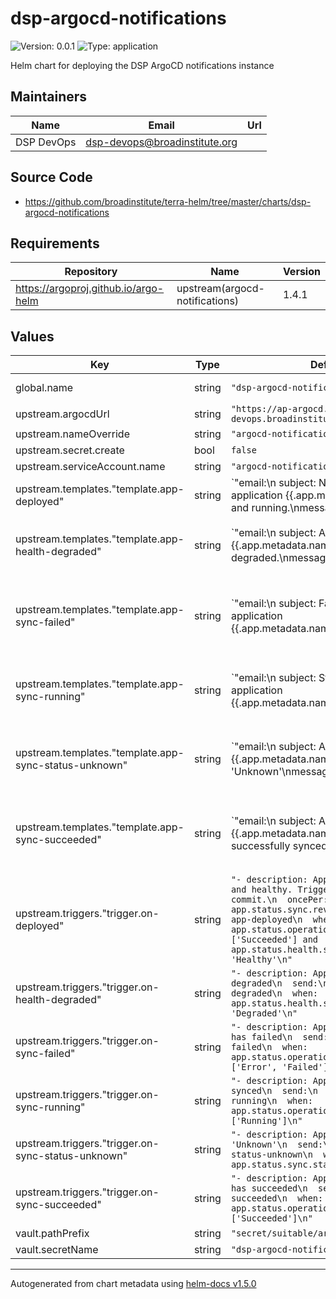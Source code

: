 # dsp-argocd-notifications

![Version: 0.0.1](https://img.shields.io/badge/Version-0.0.1-informational?style=flat-square) ![Type: application](https://img.shields.io/badge/Type-application-informational?style=flat-square)

Helm chart for deploying the DSP ArgoCD notifications instance

## Maintainers

| Name | Email | Url |
| ---- | ------ | --- |
| DSP DevOps | dsp-devops@broadinstitute.org |  |

## Source Code

* <https://github.com/broadinstitute/terra-helm/tree/master/charts/dsp-argocd-notifications>

## Requirements

| Repository | Name | Version |
|------------|------|---------|
| https://argoproj.github.io/argo-helm | upstream(argocd-notifications) | 1.4.1 |

## Values

| Key | Type | Default | Description |
|-----|------|---------|-------------|
| global.name | string | `"dsp-argocd-notifications"` | A name for the deployment that will be substituted into resource definitions |
| upstream.argocdUrl | string | `"https://ap-argocd.dsp-devops.broadinstitute.org/"` |  |
| upstream.nameOverride | string | `"argocd-notifications"` |  |
| upstream.secret.create | bool | `false` |  |
| upstream.serviceAccount.name | string | `"argocd-notifications-controller"` |  |
| upstream.templates."template.app-deployed" | string | `"email:\n  subject: New version of an application {{.app.metadata.name}} is up and running.\nmessage: |\n  {{if eq .serviceType \"slack\"}}:white_check_mark:{{end}} Application {{.app.metadata.name}} is now running new version of deployments manifests.\nslack:\n  attachments: |\n    [{\n      \"title\": \"{{ .app.metadata.name}}\",\n      \"title_link\":\"{{.context.argocdUrl}}/applications/{{.app.metadata.name}}\",\n      \"color\": \"#18be52\",\n      \"fields\": [\n      {\n        \"title\": \"Sync Status\",\n        \"value\": \"{{.app.status.sync.status}}\",\n        \"short\": true\n      },\n      {\n        \"title\": \"Repository\",\n        \"value\": \"{{.app.spec.source.repoURL}}\",\n        \"short\": true\n      },\n      {\n        \"title\": \"Revision\",\n        \"value\": \"{{.app.status.sync.revision}}\",\n        \"short\": true\n      }\n      {{range $index, $c := .app.status.conditions}}\n      {{if not $index}},{{end}}\n      {{if $index}},{{end}}\n      {\n        \"title\": \"{{$c.type}}\",\n        \"value\": \"{{$c.message}}\",\n        \"short\": true\n      }\n      {{end}}\n      ]\n    }]\n"` |  |
| upstream.templates."template.app-health-degraded" | string | `"email:\n  subject: Application {{.app.metadata.name}} has degraded.\nmessage: |\n  {{if eq .serviceType \"slack\"}}:exclamation:{{end}} Application {{.app.metadata.name}} has degraded.\n  Application details: {{.context.argocdUrl}}/applications/{{.app.metadata.name}}.\nslack:\n  attachments: |-\n    [{\n      \"title\": \"{{ .app.metadata.name}}\",\n      \"title_link\": \"{{.context.argocdUrl}}/applications/{{.app.metadata.name}}\",\n      \"color\": \"#f4c030\",\n      \"fields\": [\n      {\n        \"title\": \"Sync Status\",\n        \"value\": \"{{.app.status.sync.status}}\",\n        \"short\": true\n      },\n      {\n        \"title\": \"Repository\",\n        \"value\": \"{{.app.spec.source.repoURL}}\",\n        \"short\": true\n      }\n      {{range $index, $c := .app.status.conditions}}\n      {{if not $index}},{{end}}\n      {{if $index}},{{end}}\n      {\n        \"title\": \"{{$c.type}}\",\n        \"value\": \"{{$c.message}}\",\n        \"short\": true\n      }\n      {{end}}\n      ]\n    }]\n"` |  |
| upstream.templates."template.app-sync-failed" | string | `"email:\n  subject: Failed to sync application {{.app.metadata.name}}.\nmessage: |\n  {{if eq .serviceType \"slack\"}}:exclamation:{{end}}  The sync operation of application {{.app.metadata.name}} has failed at {{.app.status.operationState.finishedAt}}\n  Sync operation details are available at: {{.context.argocdUrl}}/applications/{{.app.metadata.name}}?operation=true .\nslack:\n  attachments: |-\n    [{\n      \"title\": \"{{ .app.metadata.name}}\",\n      \"title_link\":\"{{.context.argocdUrl}}/applications/{{.app.metadata.name}}\",\n      \"color\": \"#E96D76\",\n      \"fields\": [\n      {\n        \"title\": \"Sync Status\",\n        \"value\": \"{{.app.status.sync.status}}\",\n        \"short\": true\n      },\n      {\n        \"title\": \"Repository\",\n        \"value\": \"{{.app.spec.source.repoURL}}\",\n        \"short\": true\n      }\n      {{range $index, $c := .app.status.conditions}}\n      {{if not $index}},{{end}}\n      {{if $index}},{{end}}\n      {\n        \"title\": \"{{$c.type}}\",\n        \"value\": {{$c.message | toJson}},\n        \"short\": true\n      }\n      {{end}}\n      ]\n    }]\n"` |  |
| upstream.templates."template.app-sync-running" | string | `"email:\n  subject: Start syncing application {{.app.metadata.name}}.\nmessage: |\n  The sync operation of application {{.app.metadata.name}} has started at {{.app.status.operationState.startedAt}}.\n  Sync operation details are available at: {{.context.argocdUrl}}/applications/{{.app.metadata.name}}?operation=true .\nslack:\n  attachments: |-\n    [{\n      \"title\": \"{{ .app.metadata.name}}\",\n      \"title_link\":\"{{.context.argocdUrl}}/applications/{{.app.metadata.name}}\",\n      \"color\": \"#0DADEA\",\n      \"fields\": [\n      {\n        \"title\": \"Sync Status\",\n        \"value\": \"{{.app.status.sync.status}}\",\n        \"short\": true\n      },\n      {\n        \"title\": \"Repository\",\n        \"value\": \"{{.app.spec.source.repoURL}}\",\n        \"short\": true\n      }\n      {{range $index, $c := .app.status.conditions}}\n      {{if not $index}},{{end}}\n      {{if $index}},{{end}}\n      {\n        \"title\": \"{{$c.type}}\",\n        \"value\": {{$c.message | toJson}},\n        \"short\": true\n      }\n      {{end}}\n      ]\n    }]\n"` |  |
| upstream.templates."template.app-sync-status-unknown" | string | `"email:\n  subject: Application {{.app.metadata.name}} sync status is 'Unknown'\nmessage: |\n  {{if eq .serviceType \"slack\"}}:exclamation:{{end}} Application {{.app.metadata.name}} sync is 'Unknown'.\n  Application details: {{.context.argocdUrl}}/applications/{{.app.metadata.name}}.\n  {{if ne .serviceType \"slack\"}}\n  {{range $c := .app.status.conditions}}\n      * {{$c.message}}\n  {{end}}\n  {{end}}\nslack:\n  attachments: |-\n    [{\n      \"title\": \"{{ .app.metadata.name}}\",\n      \"title_link\":\"{{.context.argocdUrl}}/applications/{{.app.metadata.name}}\",\n      \"color\": \"#E96D76\",\n      \"fields\": [\n      {\n        \"title\": \"Sync Status\",\n        \"value\": \"{{.app.status.sync.status}}\",\n        \"short\": true\n      },\n      {\n        \"title\": \"Repository\",\n        \"value\": \"{{.app.spec.source.repoURL}}\",\n        \"short\": true\n      }\n      {{range $index, $c := .app.status.conditions}}\n      {{if not $index}},{{end}}\n      {{if $index}},{{end}}\n      {\n        \"title\": \"{{$c.type}}\",\n        \"value\": {{$c.message | toJson}},\n        \"short\": true\n      }\n      {{end}}\n      ]\n    }]\n"` |  |
| upstream.templates."template.app-sync-succeeded" | string | `"email:\n  subject: Application {{.app.metadata.name}} has been successfully synced.\nmessage: |\n  {{if eq .serviceType \"slack\"}}:white_check_mark:{{end}} Application {{.app.metadata.name}} has been successfully synced at {{.app.status.operationState.finishedAt}}.\n  Sync operation details are available at: {{.context.argocdUrl}}/applications/{{.app.metadata.name}}?operation=true .\nslack:\n  attachments: |-\n    [{\n      \"title\": \"{{ .app.metadata.name}}\",\n      \"title_link\": \"{{.context.argocdUrl}}/applications/{{.app.metadata.name}}\",\n      \"color\": \"#18be52\",\n      \"fields\": [{\n        \"title\": \"Sync Status\",\n        \"value\": \"{{.app.status.sync.status}}\",\n        \"short\": true\n      },{\n        \"title\": \"Repository\",\n        \"value\": \"{{.app.spec.source.repoURL}}\",\n        \"short\": true\n      }\n      {{range $index, $c := .app.status.conditions}}\n      {{if not $index}},{{end}}\n      {{if $index}},{{end}}\n      {\n        \"title\": \"{{$c.type}}\",\n        \"value\": {{$c.message | toJson}},\n        \"short\": true\n      }\n      {{end}}\n      ]\n    }]\n"` |  |
| upstream.triggers."trigger.on-deployed" | string | `"- description: Application is synced and healthy. Triggered once per commit.\n  oncePer: app.status.sync.revision\n  send:\n  - app-deployed\n  when: app.status.operationState.phase in ['Succeeded'] and app.status.health.status == 'Healthy'\n"` |  |
| upstream.triggers."trigger.on-health-degraded" | string | `"- description: Application has degraded\n  send:\n  - app-health-degraded\n  when: app.status.health.status == 'Degraded'\n"` |  |
| upstream.triggers."trigger.on-sync-failed" | string | `"- description: Application syncing has failed\n  send:\n  - app-sync-failed\n  when: app.status.operationState.phase in ['Error', 'Failed']\n"` |  |
| upstream.triggers."trigger.on-sync-running" | string | `"- description: Application is being synced\n  send:\n  - app-sync-running\n  when: app.status.operationState.phase in ['Running']\n"` |  |
| upstream.triggers."trigger.on-sync-status-unknown" | string | `"- description: Application status is 'Unknown'\n  send:\n  - app-sync-status-unknown\n  when: app.status.sync.status == 'Unknown'\n"` |  |
| upstream.triggers."trigger.on-sync-succeeded" | string | `"- description: Application syncing has succeeded\n  send:\n  - app-sync-succeeded\n  when: app.status.operationState.phase in ['Succeeded']\n"` |  |
| vault.pathPrefix | string | `"secret/suitable/argocd/notifications"` |  |
| vault.secretName | string | `"dsp-argocd-notifications-secret"` |  |

----------------------------------------------
Autogenerated from chart metadata using [helm-docs v1.5.0](https://github.com/norwoodj/helm-docs/releases/v1.5.0)
